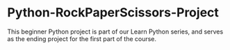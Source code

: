 # Python-RockPaperScissors-Project
This beginner Python project is part of our Learn Python series, and serves as the ending project for the first part of the course.
